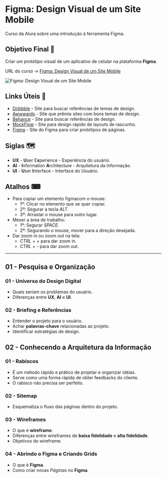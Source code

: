 # Figma: Design Visual de um Site Mobile

Curso da Alura sobre uma introdução à ferramenta Figma.

## Objetivo Final &#x1F3AF;

Criar um protótipo visual de um aplicativo de celular na plataforma **Figma**.

URL do curso -> [Figma: Design Visual de um Site Mobile](https://cursos.alura.com.br/course/figma-design-visual-site-mobile/faq)

![Figma: Design Visual de um Site Mobile](https://www.alura.com.br/assets/api/share/curso-figma-design-visual-site-mobile.png)

## Links Úteis &#x1F517;
* [Dribbble](https://dribbble.com/) - Site para buscar referências de temas de design.
* [Awwwards](https://www.awwwards.com/) - Site que prêmia sites com bons temas de design.
* [Behance](https://www.behance.net/) - Site para buscar referências de design.
* [MockFlow](https://www.mockflow.com/) - Site para design rápido de layouts de rascunho.
* [Figma](https://www.figma.com/) - Site do Figma para criar protótipos de páginas.

## Siglas &#x1F5FA;
* **UX** - **U**ser E**x**perience - Experiência do usuário.
* **AI** - **I**nformation **A**rchitecture - Arquitetura da Informação.
* **UI** - **U**ser **I**nterface - Interface do Usuário.

## Atalhos &#x2328;
* Para copiar um elemento figmacom o mouse:
    * 1º: Clicar no elemento que se quer copiar.
    * 2º: Segurar a tecla *ALT*.
    * 3º: Arrastar o mouse para outro lugar.
* Mexer a área de trabalho:
    * 1º: Segurar *SPACE*.
    * 2º: Segurando o mouse, mover para a direção desejada.
* Dar zoom in ou zoom out na tela:
    * *CTRL* + *+* para dar zoom in.
    * *CTRL* + *-* para dar zoom out.
<hr>

## 01 - Pesquisa e Organização

### 01 - Universo do Design Digital
* Quais seriam os problemas do usuário.
* Diferenças entre **UX**, **AI** e **UI**.

### 02 - Briefing e Referências
* Entender o projeto para o usuário.
* Achar **palavras-chave** relacionadas ao projeto.
* Identificar estratégias de design.

## 02 -  Conhecendo a Arquitetura da Informação

### 01 - Rabiscos
* É um método rápido e prático de projetar e organizar idéias.
* Serve como uma forma rápida de obter feedbacks do cliente.
* O rabisco não precisa ser perfeito.

### 02 - Sitemap
* Esquematiza o fluxo das páginas dentro do projeto.

### 03 - Wireframes
* O que é **wireframe**.
* Diferenças entre wireframes de **baixa fidelidade** e **alta fidelidade**.
* Objetivos do wireframe.

### 04 - Abrindo o Figma e Criando Grids
* O que é **Figma**.
* Como criar novas *Páginas* no **Figma**.